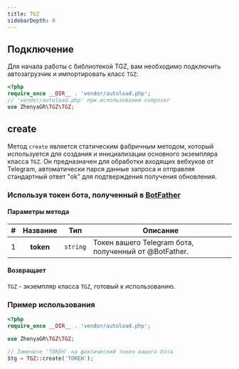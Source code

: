 ```yaml
---
title: TGZ
sidebarDepth: 0
---
```


## Подключение
Для начала работы с библиотекой TGZ, вам необходимо подключить автозагрузчик и импортировать класс `TGZ`:

```php
<?php
require_once __DIR__ . 'vendor/autoload.php'; 
// 'vendor/autoload.php' при использовании composer
use ZhenyaGR\TGZ\TGZ;
```

## create
Метод `create` является статическим фабричным методом, который используется для создания и инициализации основного экземпляра класса `TGZ`. Он предназначен для обработки входящих вебхуков от Telegram, автоматически парся данные запроса и отправляя стандартный ответ "ok" для подтверждения получения обновления.

### Используя токен бота, полученный в [BotFather](https://t.me/BotFather) 
#### Параметры метода
| # | Название  |   Тип    | Описание                                              |
|:-:|:---------:|:--------:|-------------------------------------------------------|
| 1 | **token** | `string` | Токен вашего Telegram бота, полученный от @BotFather. |

#### Возвращает
`TGZ` - экземпляр класса `TGZ`, готовый к использованию.

### Пример использования
```php
<?php
require_once __DIR__ . 'vendor/autoload.php';

use ZhenyaGR\TGZ\TGZ;

// Замените 'ТОКЕН' на фактический токен вашего бота
$tg = TGZ::create('ТОКЕН');
```